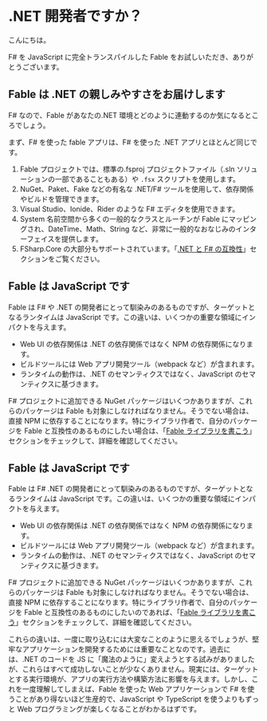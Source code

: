 # .NET 開発者ですか？

こんにちは。

F# を JavaScript に完全トランスパイルした Fable をお試しいただき、ありがとうございます。

## Fable は .NET の親しみやすさをお届けします

F# なので、Fable があなたの.NET 環境とどのように連動するのか気になるところでしょう。

まず、F# を使った fable アプリは、F# を使った .NET アプリとほとんど同じです。

1. Fable プロジェクトでは、標準の.fsproj プロジェクトファイル（.sln ソリューションの一部であることもある）や `.fsx` スクリプトを使用します。
1. NuGet、Paket、Fake などの有名な .NET/F# ツールを使用して、依存関係やビルドを管理できます。
1. Visual Studio、Ionide、Rider のような F# エディタを使用できます。
1. System 名前空間から多くの一般的なクラスとルーチンが Fable にマッピングされ、DateTime、Math、String など、非常に一般的なおなじみのインターフェイスを提供します。
1. FSharp.Core の大部分もサポートされています。「[.NET と F# の互換性](../dotnet/compatibility.md)」セクションをご覧ください。

## Fable は JavaScript です

Fable は F# や .NET の開発者にとって馴染みのあるものですが、ターゲットとなるランタイムは JavaScript です。この違いは、いくつかの重要な領域にインパクトを与えます。

-   Web UI の依存関係は .NET の依存関係ではなく NPM の依存関係になります。
-   ビルドツールには Web アプリ開発ツール（webpack など）が含まれます。
-   ランタイムの動作は、.NET のセマンティクスではなく、JavaScript のセマンティクスに基づきます。

F# プロジェクトに追加できる NuGet パッケージはいくつかありますが、これらのパッケージは Fable も対象にしなければなりません。そうでない場合は、直接 NPM に依存することになります。特にライブラリ作者で、自分のパッケージを Fable と互換性のあるものにしたい場合は、「[Fable ライブラリを書こう](../your-fable-project/author-a-fable-library.md)」セクションをチェックして、詳細を確認してください。

## Fable は JavaScript です

Fable は F# .NET の開発者にとって馴染みのあるものですが、ターゲットとなるランタイムは JavaScript です。この違いは、いくつかの重要な領域にインパクトを与えます。

-   Web UI の依存関係は .NET の依存関係ではなく NPM の依存関係になります。
-   ビルドツールには Web アプリ開発ツール（webpack など）が含まれます。
-   ランタイムの動作は、.NET のセマンティクスではなく、JavaScript のセマンティクスに基づきます。

F# プロジェクトに追加できる NuGet パッケージはいくつかありますが、これらのパッケージは Fable も対象にしなければなりません。そうでない場合は、直接 NPM に依存することになります。特にライブラリ作者で、自分のパッケージを Fable と互換性のあるものにしたいのであれば、「[Fable ライブラリを書こう](../your-fable-project/author-a-fable-library.md)」セクションをチェックして、詳細を確認してください。

これらの違いは、一度に取り込むには大変なことのように思えるでしょうが、堅牢なアプリケーションを開発するためには重要なことなのです。過去には、.NET のコードを JS に「魔法のように」変えようとする試みがありましたが、これらはすべて成功しないことが少なくありません。現実には、ターゲットとする実行環境が、アプリの実行方法や構築方法に影響を与えます。しかし、これを一度理解してしまえば、Fable を使った Web アプリケーションで F# を使うことがあり得ないほど生産的で、JavaScript や TypeScript を使うよりもずっと Web プログラミングが楽しくなることがわかるはずです。
